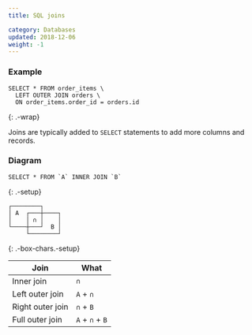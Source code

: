 ```yaml
---
title: SQL joins

category: Databases
updated: 2018-12-06
weight: -1
---
```


### Example

```
SELECT * FROM order_items \
  LEFT OUTER JOIN orders \
  ON order_items.order_id = orders.id
```

{: .-wrap}

Joins are typically added to `SELECT` statements to add more columns and records.

### Diagram

```
SELECT * FROM `A` INNER JOIN `B`
```

{: .-setup}

```
┌────────┐
│ A  ┌───┼────┐
│    │ ∩ │    │
└────┼───┘  B │
     └────────┘
```

{: .-box-chars.-setup}

| Join             | What            |
| ---------------- | --------------- |
| Inner join       | `∩`             |
| Left outer join  | `A` + `∩`       |
| Right outer join | `∩` + `B`       |
| Full outer join  | `A` + `∩` + `B` |

